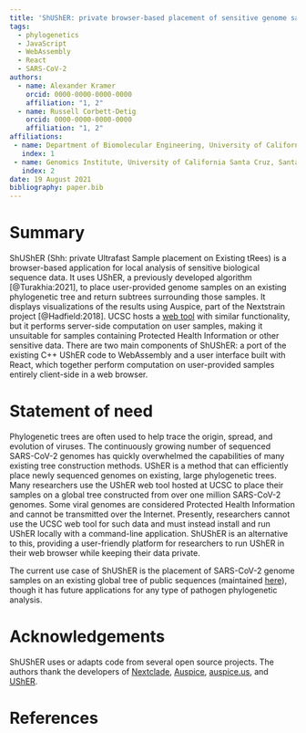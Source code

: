 ```yaml
---
title: 'ShUShER: private browser-based placement of sensitive genome samples on phylogenetic trees'
tags:
  - phylogenetics
  - JavaScript
  - WebAssembly
  - React
  - SARS-CoV-2
authors:
  - name: Alexander Kramer
    orcid: 0000-0000-0000-0000
    affiliation: "1, 2"
  - name: Russell Corbett-Detig
    orcid: 0000-0000-0000-0000
    affiliation: "1, 2"
affiliations:
 - name: Department of Biomolecular Engineering, University of California Santa Cruz. Santa Cruz, CA 95064, USA
   index: 1
 - name: Genomics Institute, University of California Santa Cruz, Santa Cruz, CA 95064, USA
   index: 2
date: 19 August 2021
bibliography: paper.bib
---
```


# Summary

ShUShER (Shh: private Ultrafast Sample placement on Existing tRees) is a browser-based application for local analysis of sensitive biological sequence data. It uses UShER, a previously developed algorithm [@Turakhia:2021], to place user-provided genome samples on an existing phylogenetic tree and return subtrees surrounding those samples. It displays visualizations of the results using Auspice, part of the Nextstrain project [@Hadfield:2018]. UCSC hosts a [web tool](https://genome.ucsc.edu/cgi-bin/hgPhyloPlace) with similar functionality, but it performs server-side computation on user samples, making it unsuitable for samples containing Protected Health Information or other sensitive data. There are two main components of ShUShER: a port of the existing C++ UShER code to WebAssembly and a user interface built with React, which together perform computation on user-provided samples entirely client-side in a web browser.

# Statement of need

Phylogenetic trees are often used to help trace the origin, spread, and evolution of viruses. The continuously growing number of sequenced SARS-CoV-2 genomes has quickly overwhelmed the capabilities of many existing tree construction methods. UShER is a method that can efficiently place newly sequenced genomes on existing, large phylogenetic trees. Many researchers use the UShER web tool hosted at UCSC to place their samples on a global tree constructed from over one million SARS-CoV-2 genomes. Some viral genomes are considered Protected Health Information and cannot be transmitted over the Internet. Presently, researchers cannot use the UCSC web tool for such data and must instead install and run UShER locally with a command-line application. ShUShER is an alternative to this, providing a user-friendly platform for researchers to run UShER in their web browser while keeping their data private.

The current use case of ShUShER is the placement of SARS-CoV-2 genome samples on an existing global
tree of public sequences (maintained [here](https://hgdownload.soe.ucsc.edu/goldenPath/wuhCor1/UShER_SARS-CoV-2/)), though it
has future applications for any type of pathogen phylogenetic analysis.

# Acknowledgements

ShUShER uses or adapts code from several open source projects.
The authors thank the developers of [Nextclade](https://github.com/nextstrain/nextclade),
[Auspice](https://github.com/nextstrain/auspice),
[auspice.us](https://github.com/nextstrain/auspice.us), and [UShER](https://github.com/yatisht/usher).

# References
